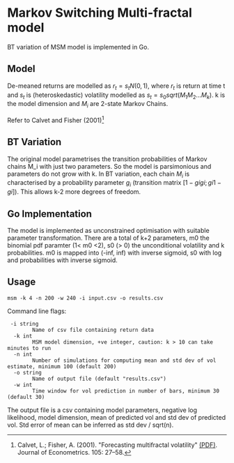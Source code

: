 # Markov Switching Multi-fractal model
BT variation of MSM model is implemented in Go.

## Model
De-meaned returns are modelled as $r_t = s_t N(0, 1)$, where $r_t$ is return at time t and $s_t$ is (heteroskedastic) volatility modelled as $s_t = s_0 sqrt(M_1 M_2 ... M_k)$. k is the model dimension and $M_i$ are 2-state Markov Chains.

Refer to Calvet and Fisher (2001)[^1]

[^1]: Calvet, L.; Fisher, A. (2001). "Forecasting multifractal volatility" [(PDF)](https://archive.nyu.edu/bitstream/2451/26894/2/wpa99017.pdf). Journal of Econometrics. 105: 27–58.

## BT Variation
The original model parametrises the transition probabilities of Markov chains M_i with just two parameters. So the model is parsimonious and parameters do not grow with k. In BT variation, each chain $M_i$ is characterised by a probability parameter $g_i$ (transition matrix $[1-gi gi; gi 1-gi]$). This allows k-2 more degrees of freedom.

## Go Implementation
The model is implemented as unconstrained optimisation with suitable parameter transformation. There are a total of k+2 parameters, m0 the binomial pdf paramter (1< m0 <2), s0 (> 0) the unconditional volatility and k probabilities. m0 is mapped into (-inf, inf) with inverse sigmoid, s0 with log and probabilities with inverse sigmoid.

## Usage
```
msm -k 4 -n 200 -w 240 -i input.csv -o results.csv
```

Command line flags:

```
 -i string
    	Name of csv file containing return data
  -k int
    	MSM model dimension, +ve integer, caution: k > 10 can take minutes to run
  -n int
    	Number of simulations for computing mean and std dev of vol estimate, minimum 100 (default 200)
  -o string
    	Name of output file (default "results.csv")
  -w int
    	Time window for vol prediction in number of bars, minimum 30 (default 30)
```

The output file is a csv containing model parameters, negative log likelihood, model dimension, mean of predicted vol and std dev of predicted vol. Std error of mean can be inferred as std dev / sqrt(n).
